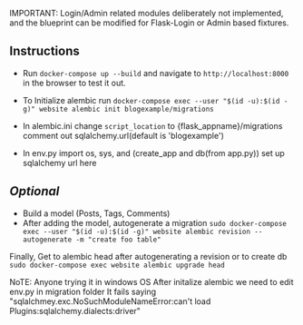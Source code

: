 IMPORTANT: 
Login/Admin related modules deliberately not implemented, and the blueprint can be modified for Flask-Login or Admin based fixtures.
## Instructions
* Run ```docker-compose up --build``` and navigate to ```http://localhost:8000``` in the browser to test it out.

* To Initialize alembic run ```docker-compose exec --user "$(id -u):$(id -g)" website alembic init blogexample/migrations```

* In alembic.ini change ```script_location``` to {flask_appname}/migrations comment out sqlalchemy.url(default is 'blogexample')

* In env.py import os, sys,  and (create_app and db(from app.py))
set up sqlalchemy url here

## *Optional*

 * Build a model (Posts, Tags, Comments)
 * After adding the model, autogenerate a migration ```sudo docker-compose exec --user "$(id -u):$(id -g)" website alembic revision --autogenerate -m "create foo table"```

Finally, Get to alembic head after autogenerating a revision or to create db ```sudo docker-compose exec website alembic upgrade head```

NoTE:
Anyone trying it in windows OS
After initalize alembic we need to edit  env.py  in migration folder 
It fails saying 
"sqlalchmey.exc.NoSuchModuleNameError:can't load Plugins:sqlalchemy.dialects:driver"

